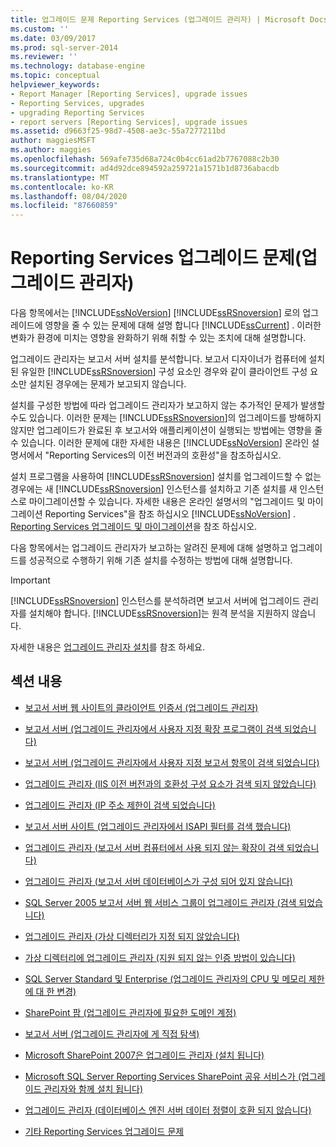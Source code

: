 ```yaml
---
title: 업그레이드 문제 Reporting Services (업그레이드 관리자) | Microsoft Docs
ms.custom: ''
ms.date: 03/09/2017
ms.prod: sql-server-2014
ms.reviewer: ''
ms.technology: database-engine
ms.topic: conceptual
helpviewer_keywords:
- Report Manager [Reporting Services], upgrade issues
- Reporting Services, upgrades
- upgrading Reporting Services
- report servers [Reporting Services], upgrade issues
ms.assetid: d9663f25-98d7-4508-ae3c-55a7277211bd
author: maggiesMSFT
ms.author: maggies
ms.openlocfilehash: 569afe735d68a724c0b4cc61ad2b7767088c2b30
ms.sourcegitcommit: ad4d92dce894592a259721a1571b1d8736abacdb
ms.translationtype: MT
ms.contentlocale: ko-KR
ms.lasthandoff: 08/04/2020
ms.locfileid: "87660859"
---
```

# <a name="reporting-services-upgrade-issues-upgrade-advisor"></a>Reporting Services 업그레이드 문제(업그레이드 관리자)
  다음 항목에서는 [!INCLUDE[ssNoVersion](../../includes/ssnoversion-md.md)] [!INCLUDE[ssRSnoversion](../../includes/ssrsnoversion-md.md)] 로의 업그레이드에 영향을 줄 수 있는 문제에 대해 설명 합니다 [!INCLUDE[ssCurrent](../../includes/sscurrent-md.md)] . 이러한 변화가 환경에 미치는 영향을 완화하기 위해 취할 수 있는 조치에 대해 설명합니다.  
  
 업그레이드 관리자는 보고서 서버 설치를 분석합니다. 보고서 디자이너가 컴퓨터에 설치된 유일한 [!INCLUDE[ssRSnoversion](../../includes/ssrsnoversion-md.md)] 구성 요소인 경우와 같이 클라이언트 구성 요소만 설치된 경우에는 문제가 보고되지 않습니다.  
  
 설치를 구성한 방법에 따라 업그레이드 관리자가 보고하지 않는 추가적인 문제가 발생할 수도 있습니다. 이러한 문제는 [!INCLUDE[ssRSnoversion](../../includes/ssrsnoversion-md.md)]의 업그레이드를 방해하지 않지만 업그레이드가 완료된 후 보고서와 애플리케이션이 실행되는 방법에는 영향을 줄 수 있습니다. 이러한 문제에 대한 자세한 내용은 [!INCLUDE[ssNoVersion](../../includes/ssnoversion-md.md)] 온라인 설명서에서 "Reporting Services의 이전 버전과의 호환성"을 참조하십시오.  
  
 설치 프로그램을 사용하여 [!INCLUDE[ssRSnoversion](../../includes/ssrsnoversion-md.md)] 설치를 업그레이드할 수 없는 경우에는 새 [!INCLUDE[ssRSnoversion](../../includes/ssrsnoversion-md.md)] 인스턴스를 설치하고 기존 설치를 새 인스턴스로 마이그레이션할 수 있습니다. 자세한 내용은 온라인 설명서의 "업그레이드 및 마이그레이션 Reporting Services"을 참조 하십시오 [!INCLUDE[ssNoVersion](../../includes/ssnoversion-md.md)] . [Reporting Services 업그레이드 및 마이그레이션](../../reporting-services/install-windows/upgrade-and-migrate-reporting-services.md)을 참조 하십시오.  
  
 다음 항목에서는 업그레이드 관리자가 보고하는 알려진 문제에 대해 설명하고 업그레이드를 성공적으로 수행하기 위해 기존 설치를 수정하는 방법에 대해 설명합니다.  
  
> [!IMPORTANT]  
>  [!INCLUDE[ssRSnoversion](../../includes/ssrsnoversion-md.md)] 인스턴스를 분석하려면 보고서 서버에 업그레이드 관리자를 설치해야 합니다. [!INCLUDE[ssRSnoversion](../../includes/ssrsnoversion-md.md)]는 원격 분석을 지원하지 않습니다.  
>   
>  자세한 내용은 [업그레이드 관리자 설치](../../../2014/sql-server/install/installing-upgrade-advisor.md)를 참조 하세요.  
  
## <a name="in-this-section"></a>섹션 내용  
  
-   [보고서 서버 웹 사이트의 클라이언트 인증서 &#40;업그레이드 관리자&#41;](../../../2014/sql-server/install/client-certificates-on-the-report-server-web-site-upgrade-advisor.md)  
  
-   [보고서 서버 &#40;업그레이드 관리자에서 사용자 지정 확장 프로그램이 검색 되었습니다&#41;](../../../2014/sql-server/install/custom-extensions-were-detected-on-the-report-server-upgrade-advisor.md)  
  
-   [보고서 서버 &#40;업그레이드 관리자에서 사용자 지정 보고서 항목이 검색 되었습니다&#41;](../../../2014/sql-server/install/custom-report-items-were-detected-on-the-report-server-upgrade-advisor.md)  
  
-   [업그레이드 관리자 &#40;IIS 이전 버전과의 호환성 구성 요소가 검색 되지 않았습니다&#41;](../../../2014/sql-server/install/iis-backward-compatibility-components-were-not-detected-upgrade-advisor.md)  
  
-   [업그레이드 관리자 &#40;IP 주소 제한이 검색 되었습니다&#41;](../../../2014/sql-server/install/ip-address-restriction-detected-upgrade-advisor.md)  
  
-   [보고서 서버 사이트 &#40;업그레이드 관리자에서 ISAPI 필터를 검색 했습니다&#41;](../../../2014/sql-server/install/isapi-filters-detected-on-the-report-server-site-upgrade-advisor.md)  
  
-   [업그레이드 관리자 &#40;보고서 서버 컴퓨터에서 사용 되지 않는 확장이 검색 되었습니다&#41;](../../../2014/sql-server/install/obsolete-extensions-were-detected-on-the-report-server-computer-upgrade-advisor.md)  
  
-   [업그레이드 관리자 &#40;보고서 서버 데이터베이스가 구성 되어 있지 않습니다&#41;](../../../2014/sql-server/install/report-server-database-is-not-configured-upgrade-advisor.md)  
  
-   [SQL Server 2005 보고서 서버 웹 서비스 그룹이 업그레이드 관리자 &#40;검색 되었습니다&#41;](../../../2014/sql-server/install/sql-server-2005-report-server-web-service-group-detected-upgrade-advisor.md)  
  
-   [업그레이드 관리자 &#40;가상 디렉터리가 지정 되지 않았습니다&#41;](../../../2014/sql-server/install/virtual-directories-are-unspecified-upgrade-advisor.md)  
  
-   [가상 디렉터리에 업그레이드 관리자 &#40;지원 되지 않는 인증 방법이 있습니다&#41;](../../../2014/sql-server/install/virtual-directory-has-unsupported-authentication-method-upgrade-advisor.md)  
  
-   [SQL Server Standard 및 Enterprise &#40;업그레이드 관리자의 CPU 및 메모리 제한에 대 한 변경&#41;](../../../2014/sql-server/install/cpu-memory-limits-changes-sql-server-standard-enterprise-upgrade-advisor.md)  
  
-   [SharePoint 팜 &#40;업그레이드 관리자에 필요한 도메인 계정&#41;](../../../2014/sql-server/install/domain-accounts-required-for-sharepoint-farm-upgrade-advisor.md)  
  
-   [보고서 서버 &#40;업그레이드 관리자에 게 직접 탐색&#41;](../../../2014/sql-server/install/direct-browsing-to-report-server-upgrade-advisor.md)  
  
-   [Microsoft SharePoint 2007은 업그레이드 관리자 &#40;설치 됩니다&#41;](../../../2014/sql-server/install/microsoft-sharepoint-2007-is-installed-upgrade-advisor.md)  
  
-   [Microsoft SQL Server Reporting Services SharePoint 공유 서비스가 &#40;업그레이드 관리자와 함께 설치 됩니다&#41;](../../../2014/sql-server/install/sql-server-reporting-services-sharepoint-shared-service-side-by-side-upgrade-advisor.md)  
  
-   [업그레이드 관리자 &#40;데이터베이스 엔진 서버 데이터 정렬이 호환 되지 않습니다&#41;](../../../2014/sql-server/install/incompatible-database-engine-server-collation-upgrade-advisor.md)  
  
-   [기타 Reporting Services 업그레이드 문제](../../../2014/sql-server/install/other-reporting-services-upgrade-issues.md)  
  
  
